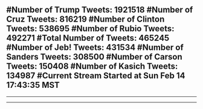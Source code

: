 #Number of Trump Tweets: 1921518
#Number of Cruz Tweets: 816219
#Number of Clinton Tweets: 538695
#Number of Rubio Tweets: 492271
#Total Number of Tweets: 465245 
#Number of Jeb! Tweets: 431534
#Number of Sanders Tweets: 308500
#Number of Carson Tweets: 150408
#Number of Kasich Tweets: 134987
#Current Stream Started at Sun Feb 14 17:43:35 MST
---
---
---

